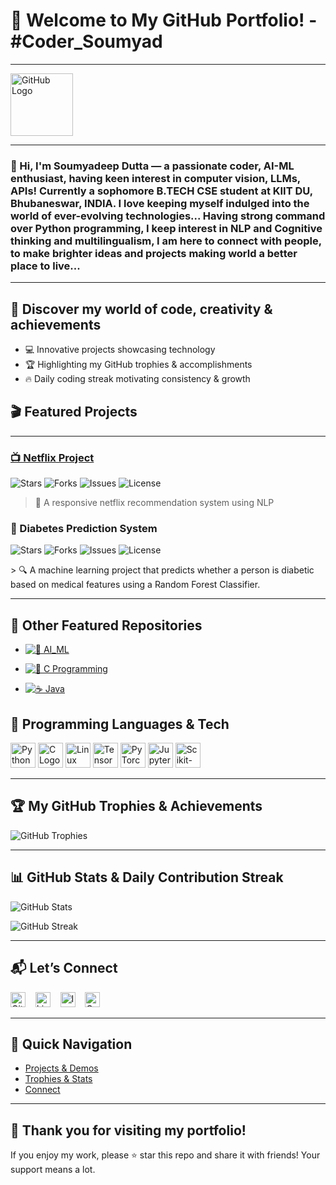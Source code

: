 # 🎉 Welcome to My GitHub Portfolio! - #Coder_Soumyad 
---

<img src="https://github.githubassets.com/images/modules/logos_page/GitHub-Mark.png" alt="GitHub Logo" width="100"/>

---

### 👋 Hi, I'm **Soumyadeep Dutta** — a passionate coder, AI-ML enthusiast, having keen interest in computer vision, LLMs, APIs! Currently a sophomore B.TECH CSE student at KIIT DU, Bhubaneswar, INDIA. I love keeping myself indulged into the world of ever-evolving technologies... Having strong command over Python programming, I keep interest in NLP and Cognitive thinking and multilingualism, I am here to connect with people, to make brighter ideas and projects making world a better place to live...
---

## 🌟 Discover my world of code, creativity & achievements

- 💻 Innovative projects showcasing technology  
- 🏆 Highlighting my GitHub trophies & accomplishments  
- 🔥 Daily coding streak motivating consistency & growth


## 🎬 Featured Projects
---
### [📺 Netflix Project](https://github.com/Soumyad3110/Netflix_project)

<p>
  <img src="https://img.shields.io/github/stars/Soumyad3110/Netflix-Recommendation-System?style=social" alt="Stars"/>
  <img src="https://img.shields.io/github/forks/Soumyad3110/Netflix-Recommendation-System?style=social" alt="Forks"/>
  <img src="https://img.shields.io/github/issues/Soumyad3110/Netflix-Recommendation-System" alt="Issues"/>
  <img src="https://img.shields.io/github/license/Soumyad3110/Netflix-Recommendation-System" alt="License"/>
</p>

> 🎥 A responsive netflix recommendation system using NLP

### 🧠 Diabetes Prediction System

<p>
  <img src="https://img.shields.io/github/stars/Soumyad3110/Diabetes_Prediction_System?style=social" alt="Stars"/>
  <img src="https://img.shields.io/github/forks/Soumyad3110/Diabetes_Prediction_System?style=social" alt="Forks"/>
  <img src="https://img.shields.io/github/issues/Soumyad3110/Diabetes_Prediction_System" alt="Issues"/>
  <img src="https://img.shields.io/github/license/Soumyad3110/Diabetes_Prediction_System" alt="License"/>
</p>
> 🔍 A machine learning project that predicts whether a person is diabetic based on medical features using a Random Forest Classifier.

---

## 🚀 Other Featured Repositories

- [![🧠 AI_ML](https://img.shields.io/badge/GitHub-AI__ML-181717?style=flat&logo=github)](https://github.com/Soumyad3110/AI_ML)

- [![🔣 C Programming](https://img.shields.io/badge/GitHub-C-181717?style=flat&logo=github)](https://github.com/Soumyad3110/C)

- [![☕ Java](https://img.shields.io/badge/GitHub-Java-181717?style=flat&logo=github)](https://github.com/Soumyad3110/Java)


## 🤖 Programming Languages & Tech 
<p>
  <img src="https://www.python.org/static/opengraph-icon-200x200.png" alt="Python Logo" width="40"/>
 
  <img src="https://upload.wikimedia.org/wikipedia/commons/1/19/C_Logo.png" alt="C Logo" width="40"/> 
  <img src="https://upload.wikimedia.org/wikipedia/commons/thumb/3/35/Tux.svg/120px-Tux.svg.png" alt="Linux Logo" width="40"/>
  <img src="https://upload.wikimedia.org/wikipedia/commons/thumb/2/2d/Tensorflow_logo.svg/120px-Tensorflow_logo.svg.png" alt="TensorFlow Logo" width="40"/>
  <img src="https://upload.wikimedia.org/wikipedia/commons/9/96/Pytorch_logo.png" alt="PyTorch Logo" width="40"/>
  <img src="https://upload.wikimedia.org/wikipedia/commons/thumb/3/38/Jupyter_logo.svg/120px-Jupyter_logo.svg.png" alt="Jupyter Logo" width="40"/>
  <img src="https://upload.wikimedia.org/wikipedia/commons/thumb/0/05/Scikit_learn_logo_small.svg/120px-Scikit_learn_logo_small.svg.png" alt="Scikit-learn Logo" width="40"/>
</p>

---

## 🏆 My GitHub Trophies & Achievements

![GitHub Trophies](https://github-profile-trophy.vercel.app/?username=Soumyad3110&theme=radical&row=1&column=7)

---

## 📊 GitHub Stats & Daily Contribution Streak

![GitHub Stats](https://github-readme-stats.vercel.app/api?username=Soumyad3110&show_icons=true&theme=radical)

![GitHub Streak](https://github-readme-streak-stats.herokuapp.com/?user=Soumyad3110&theme=radical)

---

## 📬 Let’s Connect

[<img src="https://github.githubassets.com/images/modules/logos_page/GitHub-Mark.png" alt="GitHub" width="24"/>](https://github.com/Soumyad3110) &nbsp;&nbsp;
[<img src="https://cdn-icons-png.flaticon.com/512/174/174857.png" alt="LinkedIn" width="24"/>](https://www.linkedin.com/in/soumyadeep-dutta-609b66334) &nbsp;&nbsp;
[<img src="https://cdn-icons-png.flaticon.com/512/174/174855.png" alt="Instagram" width="24"/>](https://www.instagram.com/_waltz_soumyad_001) &nbsp;&nbsp;
<a href="mailto:dutta.311006@gmail.com">
  <img src="https://upload.wikimedia.org/wikipedia/commons/4/4e/Gmail_Icon.png" alt="Gmail" width="24" />
</a>

---

## 🚀 Quick Navigation

- [Projects & Demos](#-discover-my-world-of-code-creativity--achievements)
- [Trophies & Stats](#-my-github-trophies--achievements)
- [Connect](#-lets-connect)

---

## 🎉 Thank you for visiting my portfolio!

If you enjoy my work, please ⭐ star this repo and share it with friends! Your support means a lot.

<p align="center">
  
